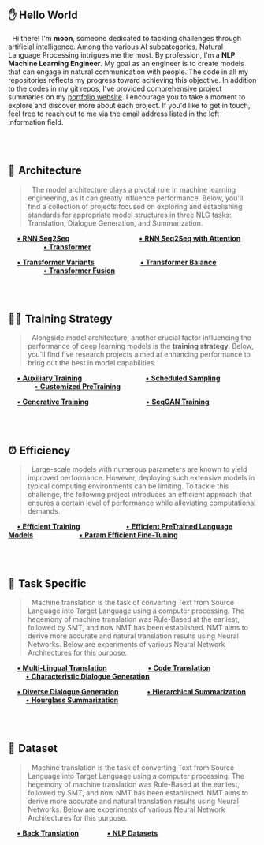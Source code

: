 <br> 

## ✋ Hello World
&nbsp; Hi there! I'm **moon**, someone dedicated to tackling challenges through artificial intelligence. Among the various AI subcategories, Natural Language Processing intrigues me the most. By profession, I'm a **NLP Machine Learning Engineer**. My goal as an engineer is to create models that can engage in natural communication with people. The code in all my repositories reflects my progress toward achieving this objective. In addition to the codes in my git repos, I've provided comprehensive project summaries on my <a href="https://moon23k.github.io/">portfolio website</a>. I encourage you to take a moment to explore and discover more about each project. If you'd like to get in touch, feel free to reach out to me via the email address listed in the left information field.

<br><br> 


## 🤖&hairsp; Architecture 
> &nbsp; The model architecture plays a pivotal role in machine learning engineering, as it can greatly influence performance.
Below, you'll find a collection of projects focused on exploring and establishing standards for appropriate model structures in three NLG tasks: Translation, Dialogue Generation, and Summarization.

&emsp; [**•&hairsp; RNN Seq2Seq**](https://github.com/moon23k/RNN_Seq2Seq) &emsp; &emsp; &emsp; &emsp; &emsp; &emsp; &ensp; &ensp; &nbsp; 
       [**•&hairsp; RNN Seq2Seq with Attention**](https://github.com/moon23k/RNN_Seq2Seq_Attention) &emsp; &emsp; &emsp; &emsp; &emsp; 
       [**•&hairsp; Transformer**](https://github.com/moon23k/Transformer) <br> 
       
&emsp; [**•&hairsp; Transformer Variants**](https://github.com/moon23k/Transformer_Variants) &emsp; &emsp; &emsp; &emsp; &emsp; 
       [**•&hairsp; Transformer Balance**](https://github.com/moon23k/Transformer_Balance) &emsp; &emsp; &emsp; &emsp; &emsp; &emsp; &emsp; &emsp; 
       [**•&hairsp; Transformer Fusion**](https://github.com/moon23k/Transformer_Fusion)
       
<br><br> 


## 🏃‍♂️&hairsp; Training Strategy
> &nbsp; Alongside model architecture, another crucial factor influencing the performance of deep learning models is the **training strategy**. Below, you'll find five research projects aimed at enhancing performance to bring out the best in model capabilities.

&emsp; [**•&hairsp; Auxiliary Training**](https://github.com/moon23k/Aux_Training) &emsp; &emsp; &emsp; &emsp; &emsp; &emsp; &emsp; 
       [**•&hairsp; Scheduled Sampling**](https://github.com/moon23k/Scheduled_Sampling) &emsp; &emsp; &emsp; &emsp; &emsp; &emsp; &emsp; 
       [**•&hairsp; Customized PreTraining**](https://github.com/moon23k/CPT_Training) <br> 
       
&emsp; [**•&hairsp; Generative Training**](https://github.com/moon23k/GEN_Training) &emsp; &emsp; &emsp; &emsp; &emsp; &emsp; &hairsp; 
       [**•&hairsp; SeqGAN Training**](https://github.com/moon23k/GAN_Training)

<br><br> 


## ⏰&hairsp; Efficiency 
> &nbsp; Large-scale models with numerous parameters are known to yield improved performance. However, deploying such extensive models in typical computing environments can be limiting. To tackle this challenge, the following project introduces an efficient approach that ensures a certain level of performance while alleviating computational demands.

&emsp; [**•&hairsp; Efficient Training**](https://github.com/moon23k/Efficient_Training) &emsp; &emsp; &emsp; &emsp; &emsp; 
       [**•&hairsp; Efficient PreTrained Language Models**](https://github.com/moon23k/Efficient_PLMs) &emsp; &emsp; &emsp; &emsp; &emsp; 
       [**•&hairsp; Param Efficient Fine-Tuning**](https://github.com/moon23k/PEFT)

<br><br> 

## 🎯&hairsp; Task Specific 
> &nbsp; Machine translation is the task of converting Text from Source Language into Target Language using a computer processing. The hegemony of machine translation was Rule-Based at the earliest, followed by SMT, and now NMT has been established. NMT aims to derive more accurate and natural translation results using Neural Networks. Below are experiments of various Neural Network Architectures for this purpose.

&emsp; [**•&hairsp; Multi-Lingual Translation**](https://github.com/moon23k/NMT_MultiLingual) &emsp; &emsp; &emsp; &ensp; &nbsp; &thinsp; 
       [**•&hairsp; Code Translation**](https://github.com/moon23k/NMT_Code) &emsp; &emsp; &emsp; &emsp; &emsp; &emsp; &emsp; 
       [**•&hairsp; Characteristic Dialogue Generation**](https://github.com/moon23k/Dialog_Char) <br>  
       
&emsp; [**•&hairsp; Diverse Dialogue Generation**](https://github.com/moon23k/Dialog_SemEnt) &emsp; &emsp; &emsp; 
       [**•&hairsp; Hierarchical Summarization**](https://github.com/moon23k/Sum_Hierarchical) &emsp; &emsp; &emsp; 
       [**•&hairsp; Hourglass Summarization**](https://github.com/moon23k/Sum_Sparse) 

<br><br> 


## 💾&hairsp; Dataset 
> &nbsp; Machine translation is the task of converting Text from Source Language into Target Language using a computer processing. The hegemony of machine translation was Rule-Based at the earliest, followed by SMT, and now NMT has been established. NMT aims to derive more accurate and natural translation results using Neural Networks. Below are experiments of various Neural Network Architectures for this purpose.

&emsp; [**•&hairsp; Back Translation**](https://github.com/moon23k/BackTranslation) &emsp; &emsp; &emsp; 
       [**•&hairsp; NLP Datasets**](https://github.com/moon23k/Sum_Hierarchical) &emsp; &emsp; &emsp; 
<br> 
